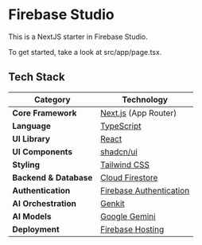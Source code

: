 # Firebase Studio

This is a NextJS starter in Firebase Studio.

To get started, take a look at src/app/page.tsx.

## Tech Stack

| Category | Technology |
| --- | --- |
| **Core Framework** | [Next.js](https://nextjs.org/) (App Router) |
| **Language** | [TypeScript](https://www.typescriptlang.org/) |
| **UI Library** | [React](https://react.dev/) |
| **UI Components** | [shadcn/ui](https://ui.shadcn.com/) |
| **Styling** | [Tailwind CSS](https://tailwindcss.com/) |
| **Backend & Database** | [Cloud Firestore](https://firebase.google.com/docs/firestore) |
| **Authentication** | [Firebase Authentication](https://firebase.google.com/docs/auth) |
| **AI Orchestration** | [Genkit](https://firebase.google.com/docs/genkit) |
| **AI Models** | [Google Gemini](https://deepmind.google/technologies/gemini/) |
| **Deployment** | [Firebase Hosting](https://firebase.google.com/docs/hosting) |
